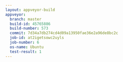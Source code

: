 ```yaml
---
layout: appveyor-build
appveyor:
  branch: master
  build-id: 45765886
  build-number: 573
  commit: 7d34a7db274cd4d09a13950fae36e2a96de8bc2c
  job-id: at2igetsowc2uyls
  job-number: 6
  os-name: Ubuntu
  test-result: 1
---
```

